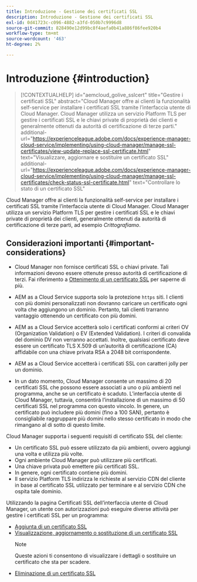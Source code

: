 ```yaml
---
title: Introduzione - Gestione dei certificati SSL
description: Introduzione - Gestione dei certificati SSL
exl-id: 0d41723c-c096-4882-a3fd-050b7c9996d8
source-git-commit: 828490e12d99bc8f4aefa0b41a886f86fee920b4
workflow-type: tm+mt
source-wordcount: '463'
ht-degree: 2%

---
```


# Introduzione {#introduction}

>[!CONTEXTUALHELP]
>id="aemcloud_golive_sslcert"
>title="Gestire i certificati SSL"
>abstract="Cloud Manager offre ai clienti la funzionalità self-service per installare i certificati SSL tramite l’interfaccia utente di Cloud Manager. Cloud Manager utilizza un servizio Platform TLS per gestire i certificati SSL e le chiavi private di proprietà dei clienti e generalmente ottenuti da autorità di certificazione di terze parti."
>additional-url="https://experienceleague.adobe.com/docs/experience-manager-cloud-service/implementing/using-cloud-manager/manage-ssl-certificates/view-update-replace-ssl-certificate.html" text="Visualizzare, aggiornare e sostituire un certificato SSL"
>additional-url="https://experienceleague.adobe.com/docs/experience-manager-cloud-service/implementing/using-cloud-manager/manage-ssl-certificates/check-status-ssl-certificate.html" text="Controllare lo stato di un certificato SSL"


Cloud Manager offre ai clienti la funzionalità self-service per installare i certificati SSL tramite l’interfaccia utente di Cloud Manager. Cloud Manager utilizza un servizio Platform TLS per gestire i certificati SSL e le chiavi private di proprietà dei clienti, generalmente ottenuti da autorità di certificazione di terze parti, ad esempio *Crittografiamo*.

## Considerazioni importanti {#important-considerations}

* Cloud Manager non fornisce certificati SSL o chiavi private. Tali informazioni devono essere ottenute presso autorità di certificazione di terzi. Fai riferimento a [Ottenimento di un certificato SSL](/help/implementing/cloud-manager/managing-ssl-certifications/get-ssl-certificate.md) per saperne di più.

* AEM as a Cloud Service supporta solo la protezione `https` siti. I clienti con più domini personalizzati non dovranno caricare un certificato ogni volta che aggiungono un dominio. Pertanto, tali clienti trarranno vantaggio ottenendo un certificato con più domini.

* AEM as a Cloud Service accetterà solo i certificati conformi ai criteri OV (Organization Validation) o EV (Extended Validation). I criteri di convalida del dominio DV non verranno accettati. Inoltre, qualsiasi certificato deve essere un certificato TLS X.509 di un’autorità di certificazione (CA) affidabile con una chiave privata RSA a 2048 bit corrispondente.

* AEM as a Cloud Service accetterà i certificati SSL con caratteri jolly per un dominio.

* In un dato momento, Cloud Manager consente un massimo di 20 certificati SSL che possono essere associati a uno o più ambienti nel programma, anche se un certificato è scaduto. L’interfaccia utente di Cloud Manager, tuttavia, consentirà l’installazione di un massimo di 50 certificati SSL nel programma con questo vincolo. In genere, un certificato può includere più domini (fino a 100 SAN), pertanto è consigliabile raggruppare più domini nello stesso certificato in modo che rimangano al di sotto di questo limite.

Cloud Manager supporta i seguenti requisiti di certificato SSL del cliente:

* Un certificato SSL può essere utilizzato da più ambienti, ovvero aggiungi una volta e utilizza più volte.
* Ogni ambiente Cloud Manager può utilizzare più certificati.
* Una chiave privata può emettere più certificati SSL.
* In genere, ogni certificato contiene più domini.
* Il servizio Platform TLS indirizza le richieste al servizio CDN del cliente in base al certificato SSL utilizzato per terminare e al servizio CDN che ospita tale dominio.

Utilizzando la pagina Certificati SSL dell’interfaccia utente di Cloud Manager, un utente con autorizzazioni può eseguire diverse attività per gestire i certificati SSL per un programma:

* [Aggiunta di un certificato SSL](/help/implementing/cloud-manager/managing-ssl-certifications/add-ssl-certificate.md)
* [Visualizzazione, aggiornamento o sostituzione di un certificato SSL](/help/implementing/cloud-manager/managing-ssl-certifications/view-update-replace-ssl-certificate.md)
   >[!NOTE]
   >Queste azioni ti consentono di visualizzare i dettagli o sostituire un certificato che sta per scadere.
* [Eliminazione di un certificato SSL](/help/implementing/cloud-manager/managing-ssl-certifications/delete-ssl-certificate.md)
